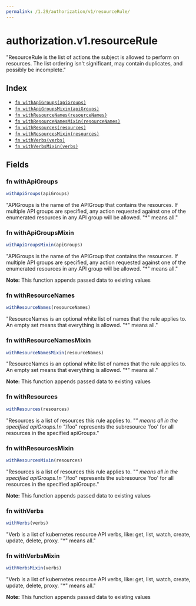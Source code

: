 ```yaml
---
permalink: /1.29/authorization/v1/resourceRule/
---
```


# authorization.v1.resourceRule

"ResourceRule is the list of actions the subject is allowed to perform on resources. The list ordering isn't significant, may contain duplicates, and possibly be incomplete."

## Index

* [`fn withApiGroups(apiGroups)`](#fn-withapigroups)
* [`fn withApiGroupsMixin(apiGroups)`](#fn-withapigroupsmixin)
* [`fn withResourceNames(resourceNames)`](#fn-withresourcenames)
* [`fn withResourceNamesMixin(resourceNames)`](#fn-withresourcenamesmixin)
* [`fn withResources(resources)`](#fn-withresources)
* [`fn withResourcesMixin(resources)`](#fn-withresourcesmixin)
* [`fn withVerbs(verbs)`](#fn-withverbs)
* [`fn withVerbsMixin(verbs)`](#fn-withverbsmixin)

## Fields

### fn withApiGroups

```ts
withApiGroups(apiGroups)
```

"APIGroups is the name of the APIGroup that contains the resources.  If multiple API groups are specified, any action requested against one of the enumerated resources in any API group will be allowed.  \"*\" means all."

### fn withApiGroupsMixin

```ts
withApiGroupsMixin(apiGroups)
```

"APIGroups is the name of the APIGroup that contains the resources.  If multiple API groups are specified, any action requested against one of the enumerated resources in any API group will be allowed.  \"*\" means all."

**Note:** This function appends passed data to existing values

### fn withResourceNames

```ts
withResourceNames(resourceNames)
```

"ResourceNames is an optional white list of names that the rule applies to.  An empty set means that everything is allowed.  \"*\" means all."

### fn withResourceNamesMixin

```ts
withResourceNamesMixin(resourceNames)
```

"ResourceNames is an optional white list of names that the rule applies to.  An empty set means that everything is allowed.  \"*\" means all."

**Note:** This function appends passed data to existing values

### fn withResources

```ts
withResources(resources)
```

"Resources is a list of resources this rule applies to.  \"*\" means all in the specified apiGroups.\n \"*/foo\" represents the subresource 'foo' for all resources in the specified apiGroups."

### fn withResourcesMixin

```ts
withResourcesMixin(resources)
```

"Resources is a list of resources this rule applies to.  \"*\" means all in the specified apiGroups.\n \"*/foo\" represents the subresource 'foo' for all resources in the specified apiGroups."

**Note:** This function appends passed data to existing values

### fn withVerbs

```ts
withVerbs(verbs)
```

"Verb is a list of kubernetes resource API verbs, like: get, list, watch, create, update, delete, proxy.  \"*\" means all."

### fn withVerbsMixin

```ts
withVerbsMixin(verbs)
```

"Verb is a list of kubernetes resource API verbs, like: get, list, watch, create, update, delete, proxy.  \"*\" means all."

**Note:** This function appends passed data to existing values